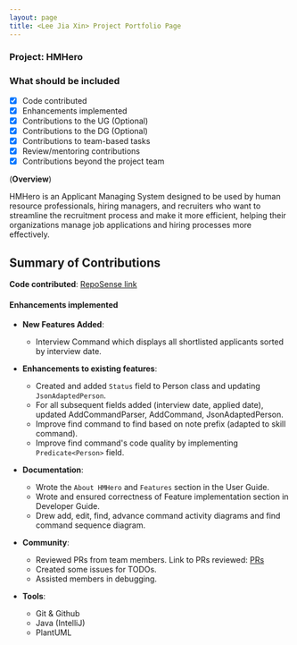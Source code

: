```yaml
---
layout: page
title: <Lee Jia Xin> Project Portfolio Page
---
```


### Project: HMHero

### What should be included

- [x] Code contributed
- [x] Enhancements implemented
- [x] Contributions to the UG (Optional)
- [x] Contributions to the DG (Optional)
- [x] Contributions to team-based tasks
- [x] Review/mentoring contributions
- [x] Contributions beyond the project team

(**Overview**)

HMHero is an Applicant Managing System designed to be used by human resource professionals, hiring managers,
  and recruiters who want to streamline the recruitment process and make it more efficient,
  helping their organizations manage job applications and hiring processes more effectively.

## **Summary of Contributions**

**Code contributed**: [RepoSense link](https://nus-cs2103-ay2223s2.github.io/tp-dashboard/?search=jxleejiaxin&breakdown=true)

#### **Enhancements implemented**

- **New Features Added**:

  - Interview Command which displays all shortlisted applicants sorted by interview date.

- **Enhancements to existing features**:

  - Created and added `Status` field to Person class and updating `JsonAdaptedPerson`.
  - For all subsequent fields added (interview date, applied date), updated AddCommandParser, AddCommand, JsonAdaptedPerson.
  - Improve find command to find based on note prefix (adapted to skill command).
  - Improve find command's code quality by implementing `Predicate<Person>` field.

- **Documentation**:

  - Wrote the `About HMHero` and `Features` section in the User Guide.
  - Wrote and ensured correctness of Feature implementation section in Developer Guide.
  - Drew add, edit, find, advance command activity diagrams and find command sequence diagram.

- **Community**:

  - Reviewed PRs from team members. Link to PRs reviewed: [PRs](https://github.com/AY2223S2-CS2103T-W14-4/tp/pulls?q=is%3Apr+is%3Aclosed+reviewed-by%3AJxleejiaxin)
  - Created some issues for TODOs.
  - Assisted members in debugging.

- **Tools**:

  - Git & Github
  - Java (IntelliJ)
  - PlantUML

